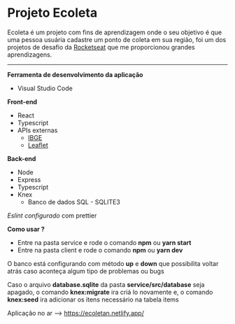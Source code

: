 # Projeto Ecoleta

Ecoleta é um projeto com fins de aprendizagem onde o seu objetivo é que uma pessoa usuária cadastre um ponto de coleta em sua região, foi um dos projetos de desafio da <a href="https://www.rocketseat.com.br/">Rocketseat</a> que me proporcionou grandes aprendizagens.

---

**Ferramenta de desenvolvimento da aplicação**

- Visual Studio Code

**Front-end**

- React
- Typescript
- APIs externas
  - <a href="https://servicodados.ibge.gov.br/api/docs/localidades">IBGE</a>
  - <a href="https://leafletjs.com/">Leaflet</a>

**Back-end**

- Node
- Express
- Typescript
- Knex
  - Banco de dados SQL - SQLITE3

_Eslint configurado_ com prettier

**Como usar ?**

- Entre na pasta service e rode o comando **npm** ou **yarn start**
- Entre na pasta client e rode o comando **npm** ou **yarn dev**

O banco está configurando com método **up** e **down** que possibilita voltar atrás caso aconteça algum tipo de problemas ou bugs

Caso o arquivo **database.sqlite** da pasta **service/src/database** seja apagado, o comando **knex:migrate** ira criá lo novamente e, o comando **knex:seed** ira adicionar os itens necessário na tabela items

Aplicação no ar --> https://ecoletan.netlify.app/
